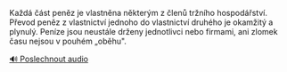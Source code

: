 
Každá část peněz je vlastněna některým z členů tržního hospodářství. Převod peněz z vlastnictví jednoho do vlastnictví druhého je okamžitý a plynulý. Peníze jsou neustále drženy jednotlivci nebo firmami, ani zlomek času nejsou v pouhém „oběhu".

[🔊 Poslechnout audio](/data/7-paragraphs/audio/chapter_75/para_004-Kad-st-penz-je-vlastnna-nkterm-z-len-tr.mp3)
